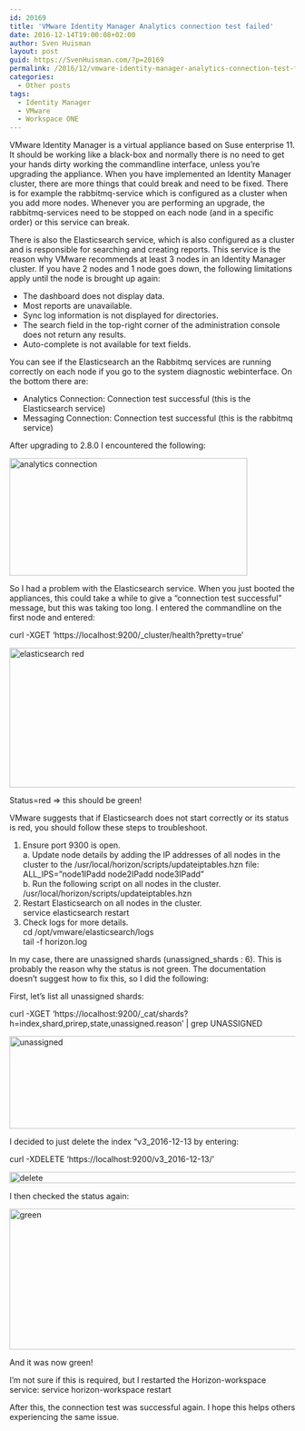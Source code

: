 ```yaml
---
id: 20169
title: 'VMware Identity Manager Analytics connection test failed'
date: 2016-12-14T19:00:08+02:00
author: Sven Huisman
layout: post
guid: https://SvenHuisman.com/?p=20169
permalink: /2016/12/vmware-identity-manager-analytics-connection-test-failed/
categories:
  - Other posts
tags:
  - Identity Manager
  - VMware
  - Workspace ONE
---
```

VMware Identity Manager is a virtual appliance based on Suse enterprise 11. It should be working like a black-box and normally there is no need to get your hands dirty working the commandline interface, unless you&#8217;re upgrading the appliance. When you have implemented an Identity Manager cluster, there are more things that could break and need to be fixed. There is for example the rabbitmq-service which is configured as a cluster when you add more nodes. Whenever you are performing an upgrade, the rabbitmq-services need to be stopped on each node (and in a specific order) or this service can break.

There is also the Elasticsearch service, which is also configured as a cluster and is responsible for searching and creating reports. This service is the reason why VMware recommends at least 3 nodes in an Identity Manager cluster. If you have 2 nodes and 1 node goes down, the following limitations apply until the node is brought up again:

  * The dashboard does not display data.
  * Most reports are unavailable.
  * Sync log information is not displayed for directories.
  * The search field in the top-right corner of the administration console does not return any results.
  * Auto-complete is not available for text fields.

You can see if the Elasticsearch an the Rabbitmq services are running correctly on each node if you go to the system diagnostic webinterface. On the bottom there are:

  * Analytics Connection: Connection test successful (this is the Elasticsearch service)
  * Messaging Connection: Connection test successful (this is the rabbitmq service)

After upgrading to 2.8.0 I encountered the following:

[<img class="aligncenter wp-image-20170 size-full" src="https://svenhuisman.com/wp-content/uploads/2016/12/analyticsconnection.png" alt="analytics connection" width="419" height="207" srcset="https://svenhuisman.com/wp-content/uploads/2016/12/analyticsconnection.png 419w, https://svenhuisman.com/wp-content/uploads/2016/12/analyticsconnection-350x173.png 350w" sizes="(max-width: 419px) 100vw, 419px" />](https://svenhuisman.com/wp-content/uploads/2016/12/analyticsconnection.png)

So I had a problem with the Elasticsearch service. When you just booted the appliances, this could take a while to give a &#8220;connection test successful&#8221; message, but this was taking too long. I entered the commandline on the first node and entered:

curl -XGET &#8216;https://localhost:9200/_cluster/health?pretty=true&#8217;

[<img class="aligncenter wp-image-20171 size-large" src="https://svenhuisman.com/wp-content/uploads/2016/12/elasticsearch-red-1024x387.png" alt="elasticsearch red" width="650" height="246" srcset="https://svenhuisman.com/wp-content/uploads/2016/12/elasticsearch-red-1024x387.png 1024w, https://svenhuisman.com/wp-content/uploads/2016/12/elasticsearch-red-350x132.png 350w, https://svenhuisman.com/wp-content/uploads/2016/12/elasticsearch-red-768x290.png 768w, https://svenhuisman.com/wp-content/uploads/2016/12/elasticsearch-red-650x246.png 650w, https://svenhuisman.com/wp-content/uploads/2016/12/elasticsearch-red.png 1306w" sizes="(max-width: 650px) 100vw, 650px" />](https://svenhuisman.com/wp-content/uploads/2016/12/elasticsearch-red.png)

Status=red => this should be green!

VMware suggests that if Elasticsearch does not start correctly or its status is red, you should follow these steps to troubleshoot.

  1. Ensure port 9300 is open.  
    a. Update node details by adding the IP addresses of all nodes in the cluster to the /usr/local/horizon/scripts/updateiptables.hzn file:  
    ALL_IPS=&#8221;node1IPadd node2IPadd node3IPadd&#8221;  
    b. Run the following script on all nodes in the cluster.  
    /usr/local/horizon/scripts/updateiptables.hzn
  2. Restart Elasticsearch on all nodes in the cluster.  
    service elasticsearch restart
  3. Check logs for more details.  
    cd /opt/vmware/elasticsearch/logs  
    tail -f horizon.log

In my case, there are unassigned shards (unassigned_shards : 6). This is probably the reason why the status is not green. The documentation doesn&#8217;t suggest how to fix this, so I did the following:

First, let&#8217;s list all unassigned shards:

curl -XGET &#8216;https://localhost:9200/_cat/shards?h=index,shard,prirep,state,unassigned.reason&#8217; | grep UNASSIGNED

[<img class="aligncenter size-large wp-image-20173" src="https://svenhuisman.com/wp-content/uploads/2016/12/unassigned2-1024x257.png" alt="unassigned" width="650" height="163" srcset="https://svenhuisman.com/wp-content/uploads/2016/12/unassigned2-1024x257.png 1024w, https://svenhuisman.com/wp-content/uploads/2016/12/unassigned2-350x88.png 350w, https://svenhuisman.com/wp-content/uploads/2016/12/unassigned2-768x193.png 768w, https://svenhuisman.com/wp-content/uploads/2016/12/unassigned2-650x163.png 650w, https://svenhuisman.com/wp-content/uploads/2016/12/unassigned2.png 1479w" sizes="(max-width: 650px) 100vw, 650px" />](https://svenhuisman.com/wp-content/uploads/2016/12/unassigned2.png)

I decided to just delete the index &#8220;v3_2016-12-13 by entering:

curl -XDELETE &#8216;https://localhost:9200/v3_2016-12-13/&#8217;

[<img class="aligncenter size-large wp-image-20174" src="https://svenhuisman.com/wp-content/uploads/2016/12/delete-1024x32.png" alt="delete" width="650" height="20" srcset="https://svenhuisman.com/wp-content/uploads/2016/12/delete-1024x32.png 1024w, https://svenhuisman.com/wp-content/uploads/2016/12/delete-350x11.png 350w, https://svenhuisman.com/wp-content/uploads/2016/12/delete-768x24.png 768w, https://svenhuisman.com/wp-content/uploads/2016/12/delete-650x20.png 650w, https://svenhuisman.com/wp-content/uploads/2016/12/delete.png 1170w" sizes="(max-width: 650px) 100vw, 650px" />](https://svenhuisman.com/wp-content/uploads/2016/12/delete.png)

I then checked the status again:

[<img class="aligncenter size-large wp-image-20175" src="https://svenhuisman.com/wp-content/uploads/2016/12/green-1024x391.png" alt="green" width="650" height="248" srcset="https://svenhuisman.com/wp-content/uploads/2016/12/green-1024x391.png 1024w, https://svenhuisman.com/wp-content/uploads/2016/12/green-350x134.png 350w, https://svenhuisman.com/wp-content/uploads/2016/12/green-768x294.png 768w, https://svenhuisman.com/wp-content/uploads/2016/12/green-650x248.png 650w, https://svenhuisman.com/wp-content/uploads/2016/12/green.png 1355w" sizes="(max-width: 650px) 100vw, 650px" />](https://svenhuisman.com/wp-content/uploads/2016/12/green.png)

And it was now green!

I&#8217;m not sure if this is required, but I restarted the Horizon-workspace service: service horizon-workspace restart

After this, the connection test was successful again. I hope this helps others experiencing the same issue.